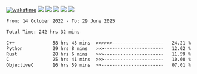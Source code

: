 [![wakatime](https://wakatime.com/badge/user/368879df-dc38-4b1a-86c4-8a2054a0e074.svg)](https://wakatime.com/@368879df-dc38-4b1a-86c4-8a2054a0e074)
<img src="https://img.shields.io/badge/Windows-0078D6?style=flat&logo=Windows&logoColor=white">
<img src="https://img.shields.io/badge/IntelliJ_IDEA-000000.svg?style=flat&logo=IntelliJ-IDEA&logoColor=white">
<img src="https://img.shields.io/badge/CLion-000000.svg?style=flat&logo=CLion&logoColor=white">
<img src="https://img.shields.io/badge/Visual_Studio_Code-007ACC?style=flat&logo=Visual-Studio-Code&logoColor=white">
<img src="https://img.shields.io/badge/Discord-5865F2?label=kano42&style=flat&logo=discord&logoColor=white">
<br>


<!--START_SECTION:waka-->

```txt
From: 14 October 2022 - To: 29 June 2025

Total Time: 242 hrs 32 mins

C++              58 hrs 43 mins  >>>>>>-------------------   24.21 %
Python           29 hrs 8 mins   >>>----------------------   12.02 %
Rust             28 hrs 6 mins   >>>----------------------   11.59 %
C                25 hrs 41 mins  >>>----------------------   10.60 %
ObjectiveC       16 hrs 59 mins  >>-----------------------   07.01 %
```

<!--END_SECTION:waka-->
